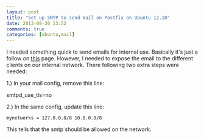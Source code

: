 ```yaml
---
layout: post
title: "Set up SMTP to send mail on Postfix on Ubuntu 12.10"
date: 2013-08-30 13:52
comments: true
categories: [ubuntu,mail]
---
```

I needed something quick to send emails for internal use. Basically it's just a follow on [this](https://help.ubuntu.com/community/Postfix) page. However, I needed to expose the email to the different clients on our internal network. There following two extra steps were needed:

1.) In your mail config, remove this line:

smtpd_use_tls=no

2.) In the same config, update this line:

```mynetworks = 127.0.0.0/8 10.0.0.0/8```

This tells that the smtp should be allowed on the network.
